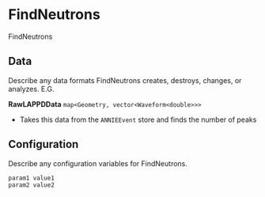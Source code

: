 # FindNeutrons

FindNeutrons

## Data

Describe any data formats FindNeutrons creates, destroys, changes, or analyzes. E.G.

**RawLAPPDData** `map<Geometry, vector<Waveform<double>>>`
* Takes this data from the `ANNIEEvent` store and finds the number of peaks


## Configuration

Describe any configuration variables for FindNeutrons.

```
param1 value1
param2 value2
```
